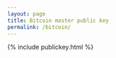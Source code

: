 ```yaml
---
layout: page
title: Bitcoin master public key
permalink: /bitcoin/
---
```


{% include publickey.html %}
